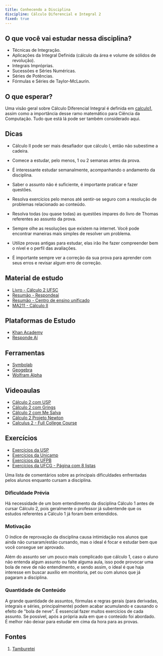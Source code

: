 ```yaml
---
title: Conhecendo a Disciplina 
discipline: Cálculo Diferencial e Integral 2
fixed: true
---
```



## O que você vai estudar nessa disciplina?

- Técnicas de Integração. 
- Aplicações da Integral Definida (cálculo da área e volume de sólidos de revolução).
- Integrais Impróprias. 
- Sucessões e Séries Numéricas. 
- Séries de Potências.
- Fórmulas e Séries de Taylor-McLaurin.

## O que esperar?
Uma visão geral sobre Cálculo Diferencial Integral é definida em [calculo1](../calculo1/visaoGeralEDicas.md#vis%C3%A3o-geral), assim como a importância desse ramo matemático para Ciência da Computação. Tudo que está lá pode ser também considerado aqui.

## Dicas
- Cálculo II pode ser mais desafiador que cálculo I, então não subestime a cadeira.

- Comece a estudar, pelo menos, 1 ou 2 semanas antes da prova. 

- É interessante estudar semanalmente, acompanhando o andamento da disciplina. 

- Saber o assunto não é suficiente, é importante praticar e fazer questões. 

- Resolva exercícios pelo menos até sentir-se seguro com a resolução de problemas relacionado ao conteúdo.

- Resolva todas (ou quase todas) as questões ímpares do livro de Thomas referentes ao assunto da prova.

- Sempre olhe as resoluções que existem na internet. Você pode encontrar maneiras mais simples de resolver um problema.

- Utilize provas antigas para estudar, elas irão lhe fazer compreender bem o nível e o perfil das avaliações.

- É importante sempre ver a correção da sua prova para aprender com seus erros e revisar algum erro de correção.

## Material de estudo

- [Livro - Cálculo 2 UFSC](http://mtm.grad.ufsc.br/files/2014/04/C%C3%A1lculo-II.pdf)
- [Resumão - Respondeaí](https://www.politecnicos.com.br/disciplinas/mat2453-calculo-i-poli-usp/pdf/064.pdf)
- [Resumão - Centro de ensino unificado](http://www.centrodeensinounificado.com.br/resumos/Resum%E3o%20-%20C%E1lculo%20II.pdf)
- [MA211 - Cálculo II](https://cursos.ime.unicamp.br/disciplinas/ma211-calculo-ii/)

## Plataformas de Estudo

- [Khan Academy](https://pt.khanacademy.org/math)
- [Responde Aí](https://www.respondeai.com.br)

## Ferramentas
- [Symbolab](https://www.symbolab.com/)
- [Geogebra](https://www.geogebra.org/graphing)
- [Wolfram Alpha](https://www.wolframalpha.com/)


## Videoaulas

- [Cálculo 2 com USP](https://www.youtube.com/watch?v=4elA1yVc5oo&list=PLxI8Can9yAHeZfF4HwiVmv4D6n3acKLER)
- [Cálculo 2 com Grings](https://www.youtube.com/watch?v=CdEUV9mcEJ8&list=PL9EZC6SyyK48SK4LKXvYpvvLhdENXmaYE)
- [Cálculo 2 com Me Salva](https://www.youtube.com/watch?v=oJY-91rMgpo&list=PLf1lowbdbFIAGzFSFAB-MRrXgJKV-YAHc)
- [Cálculo 2 Projeto Newton](https://www.youtube.com/watch?v=_sqp_KOqgtk&list=PLRDl822XzDzb4qzoiX19pBBGnsViHSYiU)
- [Calculus 2 - Full College Course](https://www.youtube.com/watch?v=7gigNsz4Oe8)

## Exercícios

- [Exercícios da USP](http://conteudo.icmc.usp.br/pessoas/regilene/sma332/Listas.htm)
- [Exercícios da Unicamp](http://www2.ime.unicamp.br/~ma211/Exercicios.php)
- [Exercícios da UFPB](http://www.mat.ufpb.br/lenimar/historia/marivaldo_calculo2.pdf)
- [Exercícios da UFCG - Página com 8 listas](http://www.ccta.ufcg.edu.br/index.php?action=view_page&page=503)

Uma lista de comentários sobre as principais dificuldades enfrentadas pelos alunos enquanto cursam a disciplina.


### Dificuldade Prévia
Há necessidade de um bom entendimento da disciplina Cálculo 1 antes de cursar Cálculo 2, pois geralmente o professor já subentende que os estudos referentes a Cálculo 1 já foram bem entendidos.

### Motivação
O índice de reprovação da disciplina causa intimidação nos alunos que ainda não cursaram/estão cursando, mas o ideal é focar e estudar bem que você consegue ser aprovado.

Além do assunto ser um pouco mais complicado que cálculo 1, caso o aluno não entenda algum assunto ou falte alguma aula, isso pode provocar uma bola de neve de não entendimento, e sendo assim, o ideal é que haja interesse em buscar auxílio em monitoria, pet ou com alunos que já pagaram a disciplina.

### Quantidade de Conteúdo
A grande quantidade de assuntos, fórmulas e regras gerais (para derivadas, integrais e séries, principalmente) podem acabar acumulando e causando o efeito de "bola de neve". É essencial fazer muitos exercícios de cada assunto. Se possível, após a própria aula em que o conteúdo foi abordado. É melhor não deixar para estudar em cima da hora para as provas.

## Fontes 

1. <a href= "https://github.com/OpenDevUFCG/Tamburetei" target="_blank"> Tamburetei </a>
